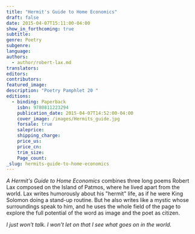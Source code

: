 ```yaml
---
title: "Hermit's Guide to Home Economics"
draft: false
date: 2015-04-07T15:11:00-04:00
show_in_forthcoming: true
subtitle:
genre: Poetry
subgenre:
language:
authors:
  - author/robert-lax.md
translators:
editors:
contributors:
featured_image:
description: "Poetry Pamphlet 20 "
editions:
  - binding: Paperback
    isbn: 9780811223294
    publication_date: 2015-04-07T14:52:00-04:00
    cover_image: /images/Hermits_guide.jpg
    forsale: true
    saleprice:
    shipping_charge:
    price_us:
    price_cn:
    trim_size:
    Page_count:
_slug: hermits-guide-to-home-economics
---
```


_A Hermit's Guide to Home Economics_ combines three long poems Robert Lax composed on the Island of Patmos, where he lived apart from the world. Lax writes humorously about his "hermit" life, as if he were King Solomon doing a stand-up routine. But he also writes like a mystic whose surroundings speak to him, and he uses the whole field of the page to explore the full potential of the word as image and the poet as citizen.

_I just won't talk. I won't let on that I see what goes on in the world._

